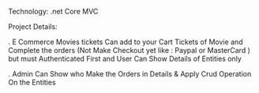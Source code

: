 Technology:
.net Core MVC





Project Details:

. E Commerce Movies tickets Can add to your Cart Tickets of Movie and Complete the orders (Not Make Checkout yet like : Paypal or MasterCard ) but must Authenticated First and User Can Show Details of Entities only

. Admin Can Show who Make the Orders in Details & Apply Crud Operation On the Entities
